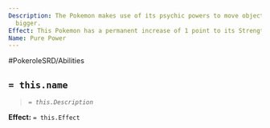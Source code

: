 ```yaml
---
Description: The Pokemon makes use of its psychic powers to move objects several times
  bigger.
Effect: This Pokemon has a permanent increase of 1 point to its Strength attribute.
Name: Pure Power
---
```


#PokeroleSRD/Abilities

## `= this.name`

> *`= this.Description`*

**Effect:** `= this.Effect`
